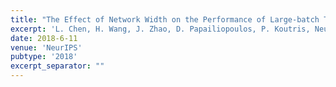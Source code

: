 ```yaml
---
title: "The Effect of Network Width on the Performance of Large-batch Training"
excerpt: 'L. Chen, H. Wang, J. Zhao, D. Papailiopoulos, P. Koutris, NeurIPS 2018, \[[link](https://papers.nips.cc/paper/8142-the-effect-of-network-width-on-the-performance-of-large-batch-training)\]'
date: 2018-6-11
venue: 'NeurIPS'
pubtype: '2018'
excerpt_separator: ""
---
```

